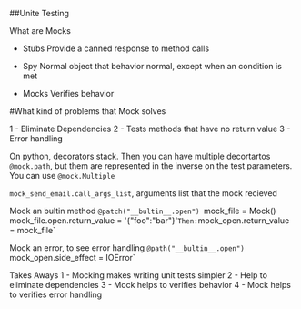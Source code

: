 ##Unite Testing

What are Mocks

- Stubs
	Provide a canned response to method calls

- Spy
	Normal object that behavior normal, except when an condition is met

- Mocks
	Verifies behavior

#What kind of problems that Mock solves

1 - Eliminate Dependencies
2 - Tests methods that have no return value
3 - Error handling

On python, decorators stack. Then you can have multiple decortartos `@mock.path`,
but them are represented in the inverse on the test parameters. You can use 
`@mock.Multiple`

`mock_send_email.call_args_list`, arguments list that the mock recieved

Mock an bultin method
`@patch("__bultin__.open")
`mock_file = Mock()`
`mock_file.open.return_value = '{"foo":"bar"}'`
Then:
`mock_open.return_value = mock_file`

Mock an error, to see error handling
`@path("__bultin__.open")
`mock_open.side_effect = IOError`

Takes Aways
1 - Mocking makes writing unit tests simpler
2 - Help to eliminate dependencies
3 - Mock helps to verifies behavior
4 - Mock helps to verifies error handling
